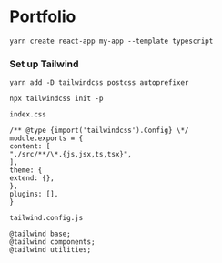 # Portfolio

```
yarn create react-app my-app --template typescript
```

### Set up Tailwind

```
yarn add -D tailwindcss postcss autoprefixer

npx tailwindcss init -p
```

```
index.css

/** @type {import('tailwindcss').Config} \*/
module.exports = {
content: [
"./src/**/\*.{js,jsx,ts,tsx}",
],
theme: {
extend: {},
},
plugins: [],
}
```

```
tailwind.config.js

@tailwind base;
@tailwind components;
@tailwind utilities;
```
